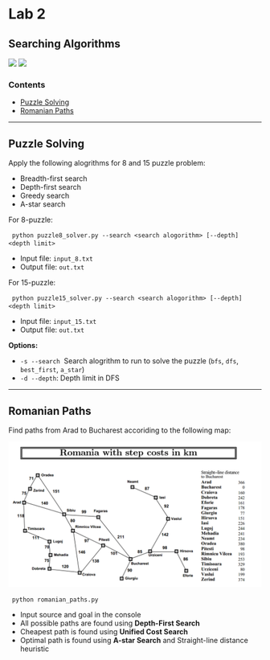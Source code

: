 # Lab 2
## Searching Algorithms

<img src="https://img.shields.io/badge/language-Python3-brightgreen.svg"/>
<img src="https://img.shields.io/badge/VS Code-1.10.2-blue.svg"/>  

### Contents
* [Puzzle Solving](#puzzle)
* [Romanian Paths](#path)
___

<a name="puzzle"></a>
## Puzzle Solving
Apply the following alogrithms for 8 and 15 puzzle problem:
* Breadth-first search
* Depth-first search
* Greedy search
* A-star search

For 8-puzzle:  
```
 python puzzle8_solver.py --search <search alogorithm> [--depth] <depth limit>
```
* Input file: `input_8.txt`
* Output file: `out.txt`

For 15-puzzle:  
```
 python puzzle15_solver.py --search <search alogorithm> [--depth] <depth limit>
```
* Input file: `input_15.txt`
* Output file: `out.txt`

**Options:**
* `-s --search`&nbsp;&nbsp;Search alogrithm to run to solve the puzzle (`bfs`, `dfs`, `best_first`, `a_star`)
* `-d --depth`: Depth limit in DFS
___

<a name="path"></a>
## Romanian Paths
Find paths from Arad to Bucharest accoriding to the following map:

![alt text](./romania.png "Romanian map")

```
 python romanian_paths.py
```

* Input source and goal in the console
* All possible paths are found using **Depth-First Search**
* Cheapest path is found using **Unified Cost Search**
* Optimal path is found using **A-star Search** and Straight-line distance heuristic